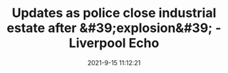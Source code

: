 ---
"title": "Updates as police close industrial estate after &amp;#39;explosion&amp;#39; - Liverpool Echo"
"date": "2021-9-15 11:12:21"
"feed_name": "GOOGLENEWSINDUSTRIAL"
"feed_website": "https://news.google.com/search?q=industrial%2Bincident&hl=en-US&gl=US&ceid=US:en"
"feed_rss": "https://news.google.com/rss/search?q=industrial%2Bincident&hl=en-US&gl=US&ceid=US:en"
"link": "https://www.liverpoolecho.co.uk/news/liverpool-news/live-updates-police-close-industrial-21573313"
"file": "_posts/2021-1-1-1ba8d2d5a18053cbdf88c6e6bef112dfe721afef.md"
"accident": "1"
"drilling": "0"
"dead": ""
"injured": ""
---